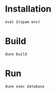

# Installation

```
eval $(opam env)
```
# Build

```
dune build
```
# Run

```
dune exec database
```